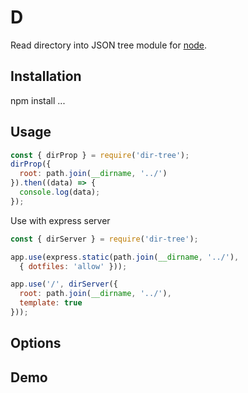 # D

Read directory into JSON tree module for [node](https://nodejs.org).

## Installation

npm install ...

## Usage

```js
const { dirProp } = require('dir-tree');
dirProp({
  root: path.join(__dirname, '../')
}).then((data) => {
  console.log(data);
});
```

Use with express server

```js
const { dirServer } = require('dir-tree');

app.use(express.static(path.join(__dirname, '../'),
  { dotfiles: 'allow' }));

app.use('/', dirServer({
  root: path.join(__dirname, '../'),
  template: true
}));
```

## Options

## Demo
